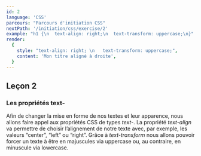 ```yaml
---
id: 2
language: 'CSS'
parcours: "Parcours d'initiation CSS"
nextPath: '/initiation/css/exercise/2'
example: "h1 {\n  text-align: right;\n  text-transform: uppercase;\n}"
render:
  {
    style: "text-align: right; \n   text-transform: uppercase;",
    content: 'Mon titre aligné à droite',
  }
---
```


## Leçon 2

### Les propriétés text-

Afin de changer la mise en forme de nos textes et leur apparence, nous allons faire appel aux propriétés CSS de types _text-_.
La propriété _text-align_ va permettre de choisir l’alignement de notre texte avec, par exemple, les valeurs “center”, “left” ou “right”.
Grâce à _text-transform_ nous allons pouvoir forcer un texte à être en majuscules via uppercase ou, au contraire, en minuscule via lowercase.
